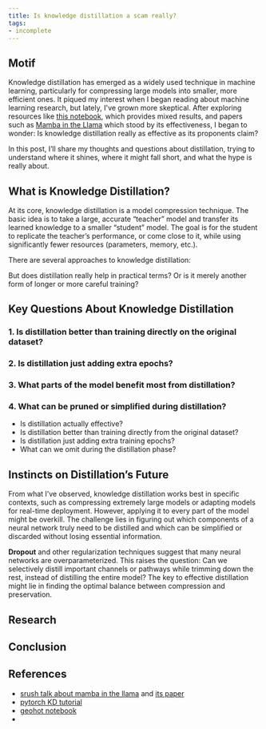```yaml
---
title: Is knowledge distillation a scam really?
tags:
- incomplete
---
```


## Motif

Knowledge distillation has emerged as a widely used technique in machine learning, particularly for compressing large models into smaller, more efficient ones. It piqued my interest when I began reading about machine learning research, but lately, I've grown more skeptical. After exploring resources like [this notebook](https://github.com/geohot/ai-notebooks/blob/master/cifar10_distillation.ipynb), which provides mixed results, and papers such as [Mamba in the Llama](https://arxiv.org/pdf/2408.15237) which stood by its effectiveness, I began to wonder: Is knowledge distillation really as effective as its proponents claim?

In this post, I’ll share my thoughts and questions about distillation, trying to understand where it shines, where it might fall short, and what the hype is really about.

## What is Knowledge Distillation?

At its core, knowledge distillation is a model compression technique. The basic idea is to take a large, accurate “teacher” model and transfer its learned knowledge to a smaller “student” model. The goal is for the student to replicate the teacher’s performance, or come close to it, while using significantly fewer resources (parameters, memory, etc.).

There are several approaches to knowledge distillation:

<!-- 
1. **Logit Matching**: The student is trained to match the logits (the raw, unnormalized predictions) of the teacher. This method aims to transfer the nuanced behavior of the teacher, not just the final class predictions. 
   
2. **Soft Target Matching**: By applying temperature scaling to the softmax layer, the teacher’s soft targets (which reveal more about class relationships) are used to guide the student. This helps the student capture more fine-grained patterns.

3. **Sequence Imitation**: In generative models, like those used for natural language processing, the student can learn to imitate the sequences produced by the teacher when conditioned on the same input prompts.

Additionally, models like **DistilBERT** and **Mamba in the Llama** initialize the student’s weights from the teacher, potentially speeding up convergence.
 -->

But does distillation really help in practical terms? Or is it merely another form of longer or more careful training?

## Key Questions About Knowledge Distillation


### 1. **Is distillation better than training directly on the original dataset?**

### 2. **Is distillation just adding extra epochs?**

### 3. **What parts of the model benefit most from distillation?**

### 4. **What can be pruned or simplified during distillation?**

- Is distillation actually effective?
- Is distillation better than training directly from the original dataset?
- Is distillation just adding extra training epochs?
- What can we omit during the distillation phase?

## Instincts on Distillation’s Future

From what I’ve observed, knowledge distillation works best in specific contexts, such as compressing extremely large models or adapting models for real-time deployment. However, applying it to every part of the model might be overkill. The challenge lies in figuring out which components of a neural network truly need to be distilled and which can be simplified or discarded without losing essential information.

**Dropout** and other regularization techniques suggest that many neural networks are overparameterized. This raises the question: Can we selectively distill important channels or pathways while trimming down the rest, instead of distilling the entire model? The key to effective distillation might lie in finding the optimal balance between compression and preservation.

## Research

## Conclusion




## References

- [srush talk about mamba in the llama](https://youtu.be/A5ff8hu1amM) and [its paper](https://arxiv.org/pdf/2408.15237)
- [pytorch KD tutorial](https://pytorch.org/tutorials/beginner/knowledge_distillation_tutorial.html)
- [geohot notebook](https://github.com/geohot/ai-notebooks/blob/master/cifar10_distillation.ipynb)
- 